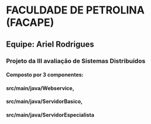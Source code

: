 # FACULDADE DE PETROLINA (FACAPE)

## Equipe: Ariel Rodrigues

### Projeto da III avaliação de Sistemas Distribuídos

#### Composto por 3 componentes:
#### src/main/java/Webservice,
#### src/main/java/ServidorBasico,
#### src/main/java/ServidorEspecialista
